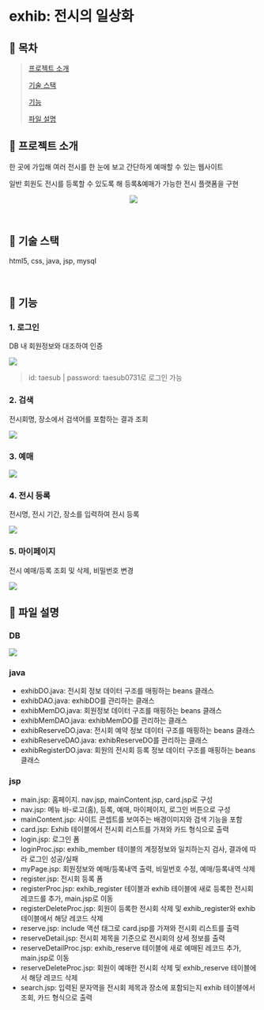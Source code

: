 # exhib: 전시의 일상화

## :art: 목차
> [프로젝트 소개](#-프로젝트-소개)
> 
> [기술 스택](#-기술-스택)
> 
> [기능](#-기능)
> 
> [파일 설명](#-파일-설명)

## 🎨 프로젝트 소개
한 곳에 가입해 여러 전시를 한 눈에 보고 간단하게 예매할 수 있는 웹사이트

일반 회원도 전시를 등록할 수 있도록 해 등록&예매가 가능한 전시 플랫폼을 구현

<p align="center">
  <img src="https://github.com/CSeJin/project-exhib/assets/127668461/cddf6df4-5369-44bc-9071-92174e6cdb73">
</p>

</br>

## 🎨 기술 스택
html5, css, java, jsp, mysql

</br>

## 🎨 기능
### 1. 로그인
DB 내 회원정보와 대조하여 인증

<img src="https://github.com/CSeJin/project-exhib/assets/127668461/9b7e82b8-5832-4efd-8775-ff2aa6038bfb">

> id: taesub | password: taesub0731로 로그인 가능
### 2. 검색
전시회명, 장소에서 검색어를 포함하는 결과 조회

<img src="https://github.com/CSeJin/project-exhib/assets/127668461/3aa1044d-46e8-4f0a-b851-fc15d12f3bc5">

### 3. 예매
<img src="https://github.com/CSeJin/project-exhib/assets/127668461/537abe84-3761-491a-80e6-b2fee3395305">

### 4. 전시 등록
전시명, 전시 기간, 장소를 입력하여 전시 등록

<img src="https://github.com/CSeJin/project-exhib/assets/127668461/d5574ff0-4614-4f46-9bd9-58e55ad9631a">

### 5. 마이페이지
전시 예매/등록 조회 및 삭제, 비밀번호 변경

<img src="https://github.com/CSeJin/project-exhib/assets/127668461/5dcd2a72-3d02-4e6e-a802-9516469e221c">


## 🎨 파일 설명
### DB
<img src="https://github.com/CSeJin/project-exhib/assets/127668461/ba37503f-e833-4d4c-86a7-52e23c3bc5bd">

### java
- exhibDO.java: 전시회 정보 데이터 구조를 매핑하는 beans 클래스
- exhibDAO.java: exhibDO를 관리하는 클래스
- exhibMemDO.java: 회원정보 데이터 구조를 매핑하는 beans 클래스
- exhibMemDAO.java: exhibMemDO를 관리하는 클래스
- exhibReserveDO.java: 전시회 예약 정보 데이터 구조를 매핑하는 beans 클래스
- exhibReserveDAO.java: exhibReserveDO를 관리하는 클래스
- exhibRegisterDO.java: 회원의 전시회 등록 정보 데이터 구조를 매핑하는 beans 클래스
### jsp
- main.jsp: 홈페이지. nav.jsp, mainContent.jsp, card.jsp로 구성
- nav.jsp: 메뉴 바-로고(홈), 등록, 예매, 마이페이지, 로그인 버튼으로 구성
- mainContent.jsp: 사이트 콘셉트를 보여주는 배경이미지와 검색 기능을 포함
- card.jsp: Exhib 테이블에서 전시회 리스트를 가져와 카드 형식으로 출력
- login.jsp: 로그인 폼
- loginProc.jsp: exhib_member 테이블의 계정정보와 일치하는지 검사, 결과에 따라 로그인 성공/실패
- myPage.jsp: 회원정보와 예매/등록내역 출력, 비밀번호 수정, 예매/등록내역 삭제
- register.jsp: 전시회 등록 폼
- registerProc.jsp: exhib_register 테이블과 exhib 테이블에 새로 등록한 전시회 레코드를 추가, main.jsp로 이동
- registerDeleteProc.jsp: 회원이 등록한 전시회 삭제 및 exhib_register와 exhib 테이블에서 해당 레코드 삭제
- reserve.jsp: include 액션 태그로 card.jsp를 가져와 전시회 리스트를 출력
- reserveDetail.jsp: 전시회 제목을 기준으로 전시회의 상세 정보를 출력
- reserveDetailProc.jsp: exhib_reserve 테이블에 새로 예매된 레코드 추가, main.jsp로 이동
- reserveDeleteProc.jsp: 회원이 예매한 전시회 삭제 및 exhib_reserve 테이블에서 해당 레코드 삭제
- search.jsp: 입력된 문자역을 전시회 제목과 장소에 포함되는지 exhib 테이블에서 조회, 카드 형식으로 출력

